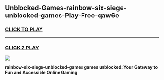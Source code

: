 
## Unblocked-Games-rainbow-six-siege-unblocked-games-Play-Free-qaw6e
<h3>
<a href="https://premium76.site?title=rainbow-six-siege-unblocked-games&ref=10A">CLICK TO PLAY</a></h3>
<hr>

<h3>
<a href="https://premium76.site?title=rainbow-six-siege-unblocked-games&ref=10A">CLICK 2 PLAY</a>
  
</h3>

<a href="https://premium76.site?title=rainbow-six-siege-unblocked-games&ref=10A"><img src="https://clearcache.store/games.png"></a>


**rainbow-six-siege-unblocked-games games unblocked: Your Gateway to Fun and Accessible Online Gaming**

